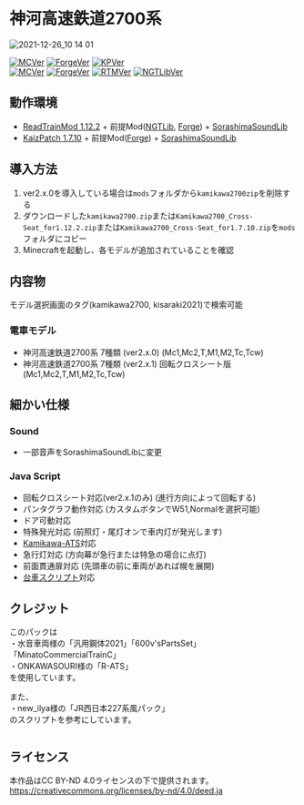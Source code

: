# 神河高速鉄道2700系

![2021-12-26_10 14 01](https://user-images.githubusercontent.com/96647385/147396673-6cf4278e-dd74-4aa2-b628-d7d40ea3e761.jpg)

[![MCVer](https://img.shields.io/badge/Minecraft-1.7.10-brightgreen)](https://www.minecraft.net/)
[![ForgeVer](https://img.shields.io/badge/Forge-10.13.4.1614-important)](https://files.minecraftforge.net/maven/net/minecraftforge/forge/index_1.7.10.html)
[![KPVer](https://img.shields.io/badge/KaizPatchX-1.4.4-informational)](https://github.com/Kai-Z-JP/KaizPatchX/releases/tag/v1.4.4)  
[![MCVer](https://img.shields.io/badge/Minecraft-1.12.2-brightgreen)](https://www.minecraft.net/)
[![ForgeVer](https://img.shields.io/badge/Forge-14.23.5.2855-important)](https://files.minecraftforge.net/maven/net/minecraftforge/forge/index_1.12.2.html)
[![RTMVer](https://img.shields.io/badge/RealTrainMod-2.4.21--40-informational)](https://www.curseforge.com/minecraft/mc-mods/realtrainmod/files/3061973)
[![NGTLibVer](https://img.shields.io/badge/NGTLib-2.4.19--35-lightgrey)](https://www.curseforge.com/minecraft/mc-mods/ngtlib/files/all?filter-game-version=2020709689%3A6756)

## 動作環境
- [ReadTrainMod 1.12.2](https://www.curseforge.com/minecraft/mc-mods/realtrainmod/files/all?filter-game-version=2020709689%3A6756) + 前提Mod([NGTLib](https://www.curseforge.com/minecraft/mc-mods/ngtlib/files/all?filter-game-version=2020709689%3A6756), [Forge](https://files.minecraftforge.net/net/minecraftforge/forge/index_1.12.2.html)) + [SorashimaSoundLib](https://twitter.com/Melon_Soda24/status/1474394447924412419)
- [KaizPatch 1.7.10](https://github.com/Kai-Z-JP/KaizPatchX) + 前提Mod([Forge](https://files.minecraftforge.net/net/minecraftforge/forge/index_1.7.10.html)) + [SorashimaSoundLib](https://twitter.com/Melon_Soda24/status/1474394447924412419)

## 導入方法
1. ver2.x.0を導入している場合は`mods`フォルダから`kamikawa2700zip`を削除する
2. ダウンロードした`kamikawa2700.zip`または`Kamikawa2700_Cross-Seat_for1.12.2.zip`または`Kamikawa2700_Cross-Seat_for1.7.10.zip`を`mods`フォルダにコピー
3. Minecraftを起動し、各モデルが追加されていることを確認

## 内容物
モデル選択画面のタグ(kamikawa2700, kisaraki2021)で検索可能
### 電車モデル
- 神河高速鉄道2700系 7種類 (ver2.x.0) (Mc1,Mc2,T,M1,M2,Tc,Tcw) 
- 神河高速鉄道2700系 7種類 (ver2.x.1) 回転クロスシート版(Mc1,Mc2,T,M1,M2,Tc,Tcw)

## 細かい仕様
### Sound
- 一部音声をSorashimaSoundLibに変更
### Java Script
- 回転クロスシート対応(ver2.x.1のみ) (進行方向によって回転する)
- パンタグラフ動作対応 (カスタムボタンでW51,Normalを選択可能)
- ドア可動対応
- 特殊発光対応 (前照灯・尾灯オンで車内灯が発光します)
- [Kamikawa-ATS](https://github.com/Kisaraki2021/Kamikawa-ATS)対応
- 急行灯対応 (方向幕が急行または特急の場合に点灯)
- 前面貫通扉対応 (先頭車の前に車両があれば幌を展開)
- [台車スクリプト](https://github.com/Kisaraki2021/Render_Bogie.js)対応

## クレジット
このパックは  
・水音車両様の「汎用鋼体2021」「600v'sPartsSet」「MinatoCommercialTrainC」  
・ONKAWASOURI様の「R-ATS」  
を使用しています。

また、  
・new_ilya様の「JR西日本227系風パック」  
のスクリプトを参考にしています。  

# 
## ライセンス
本作品はCC BY-ND 4.0ライセンスの下で提供されます。
https://creativecommons.org/licenses/by-nd/4.0/deed.ja
